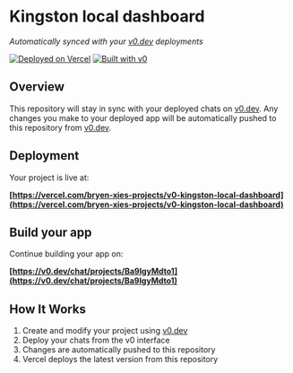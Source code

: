 # Kingston local dashboard

*Automatically synced with your [v0.dev](https://v0.dev) deployments*

[![Deployed on Vercel](https://img.shields.io/badge/Deployed%20on-Vercel-black?style=for-the-badge&logo=vercel)](https://vercel.com/bryen-xies-projects/v0-kingston-local-dashboard)
[![Built with v0](https://img.shields.io/badge/Built%20with-v0.dev-black?style=for-the-badge)](https://v0.dev/chat/projects/Ba9IgyMdto1)

## Overview

This repository will stay in sync with your deployed chats on [v0.dev](https://v0.dev).
Any changes you make to your deployed app will be automatically pushed to this repository from [v0.dev](https://v0.dev).

## Deployment

Your project is live at:

**[https://vercel.com/bryen-xies-projects/v0-kingston-local-dashboard](https://vercel.com/bryen-xies-projects/v0-kingston-local-dashboard)**

## Build your app

Continue building your app on:

**[https://v0.dev/chat/projects/Ba9IgyMdto1](https://v0.dev/chat/projects/Ba9IgyMdto1)**

## How It Works

1. Create and modify your project using [v0.dev](https://v0.dev)
2. Deploy your chats from the v0 interface
3. Changes are automatically pushed to this repository
4. Vercel deploys the latest version from this repository